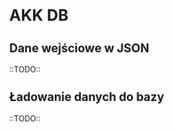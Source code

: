 AKK DB
======

Dane wejściowe w JSON
----------------------

::TODO::

Ładowanie danych do bazy
------------------------

::TODO::
